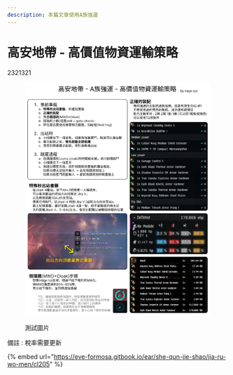 ```yaml
---
description: 本篇文章使用A族強運
---
```


# 高安地帶 - 高價值物資運輸策略

2321321

<figure><img src=".gitbook/assets/高安地帶_A族強運_高價值物資運輸策略.png" alt=""><figcaption><p>測試圖片</p></figcaption></figure>







備註 : 稅率需要更新

{% embed url="https://eve-formosa.gitbook.io/ear/she-qun-jie-shao/jia-ru-wo-men/cl205" %}

